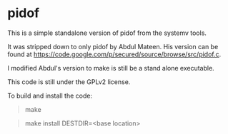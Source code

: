 # pidof

This is a simple standalone version of pidof from the systemv tools.

It was stripped down to only pidof by Abdul Mateen. His version can be found
at https://code.google.com/p/secured/source/browse/src/pidof.c.

I modified Abdul's version to make is still be a stand alone executable.

This code is still under the GPLv2 license.

To build and install the code:
> make

> make install DESTDIR=&lt;base location&gt;
